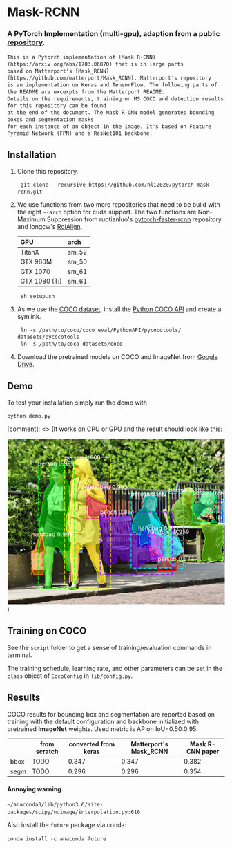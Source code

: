 # Mask-RCNN
### A PyTorch Implementation (multi-gpu), adaption from a public [repository](https://github.com/multimodallearning/pytorch-mask-rcnn).





```Shell
This is a Pytorch implementation of [Mask R-CNN](https://arxiv.org/abs/1703.06870) that is in large parts
based on Matterport's [Mask_RCNN](https://github.com/matterport/Mask_RCNN). Matterport's repository
is an implementation on Keras and TensorFlow. The following parts of the README are excerpts from the Matterport README.
Details on the requirements, training on MS COCO and detection results for this repository can be found
at the end of the document. The Mask R-CNN model generates bounding boxes and segmentation masks
for each instance of an object in the image. It's based on Feature Pyramid Network (FPN) and a ResNet101 backbone.
```





## Installation
1. Clone this repository.

        git clone --recursive https://github.com/hli2020/pytorch-mask-rcnn.git

    
2. We use functions from two more repositories that need to be build with the right `--arch` option for cuda support.
The two functions are Non-Maximum Suppression from ruotianluo's [pytorch-faster-rcnn](https://github.com/ruotianluo/pytorch-faster-rcnn)
repository and longcw's [RoiAlign](https://github.com/longcw/RoIAlign.pytorch).

    | GPU | arch |
    | --- | --- |
    | TitanX | sm_52 |
    | GTX 960M | sm_50 |
    | GTX 1070 | sm_61 |
    | GTX 1080 (Ti) | sm_61 |

        sh setup.sh

3. As we use the [COCO dataset](http://cocodataset.org/#home),
install the [Python COCO API](https://github.com/cocodataset/cocoapi) and
create a symlink.

        ln -s /path/to/coco/coco_eval/PythonAPI/pycocotools/ datasets/pycocotools
        ln -s /path/to/coco datasets/coco

4. Download the pretrained models on COCO and ImageNet from
[Google Drive](https://drive.google.com/open?id=1LXUgC2IZUYNEoXr05tdqyKFZY0pZyPDc).

## Demo

To test your installation simply run the demo with

    python demo.py

[comment]: <> (It works on CPU or GPU and the result should look like this:

![](assets/park.png))

## Training on COCO
See the `script` folder to get a sense of training/evaluation commands in terminal.

The training schedule, learning rate, and other parameters can be set in the `class`
object of `CocoConfig` in `lib/config.py`.

## Results

COCO results for bounding box and segmentation are reported based on training
with the default configuration and backbone initialized with pretrained
**ImageNet** weights. Used metric is AP on IoU=0.50:0.95.

|    | from scratch | converted from keras | Matterport's Mask_RCNN | Mask R-CNN paper |
| --- | --- | --- | --- | --- |
| bbox | TODO | 0.347 | 0.347 | 0.382 |
| segm | TODO | 0.296 | 0.296 | 0.354 |


#### Annoying warning
``~/anaconda3/lib/python3.6/site-packages/scipy/ndimage/interpolation.py:616``

Also install the `future` package via conda:

``conda install -c anaconda future``




